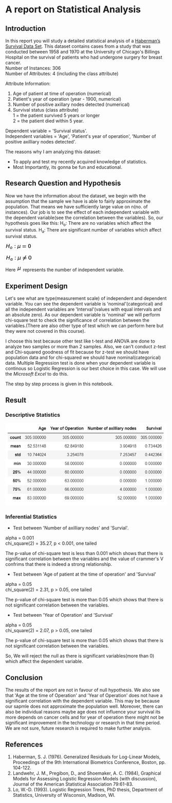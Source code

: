 
# A report on Statistical Analysis

## Introduction

In this report you will study a detailed statistical analysis of a [Haberman’s Survival Data Set](http://archive.ics.uci.edu/ml/datasets/Haberman%27s+Survival). This dataset contains cases from a study that was conducted between 1958 and 1970 at the University of Chicago's Billings Hospital on the survival of patients who had undergone surgery for breast cancer.        
Number of Instances: 306                              
Number of Attributes: 4 (including the class attribute)

Attribute Information:
1. Age of patient at time of operation (numerical)
2. Patient's year of operation (year - 1900, numerical)
3. Number of positive axillary nodes detected (numerical)
4. Survival status (class attribute)                                     
   1 = the patient survived 5 years or longer                               
   2 = the patient died within 5 year.                   

Dependent variable = 'Survival status'.                                    
Independent variables = 'Age', 'Patient's year of operation', 'Number of positive axilliary nodes detected'.

The reasons why I am analyzing this dataset:
* To apply and test my recently acquired knowledge of statistics.
* Most Importantly, its gonna be fun and educational.

## Research Question and Hypothesis

Now we have the information about the dataset, we begin with the assumption that the sample we have is able to fairly approximate the population. That means we have sufficiently large value on n(no. of instances). Our job is to see the effect of each independent variable with the dependent variable(see the correlation between the variables). So, our hypothesis goes like this:
H<sub>o</sub>: There are no variables which affect the survival status.
H<sub>a</sub>: There are significant number of variables which affect survival status.

![equation1](https://github.com/Aman-Jindal/Statistical-Analysis/blob/master/images/eq1.png)

![equation2](https://github.com/Aman-Jindal/Statistical-Analysis/blob/master/images/eq2.png)

Here ![mu](https://github.com/Aman-Jindal/Statistical-Analysis/blob/master/images/mu.png) represents the number of independent variable.

## Experiment Design

Let's see what are type(measurement scale) of independent and dependent variable. You can see the dependent variable is 'nominal'(categorical)  and all the independent variables are 'Interval'(values with equal intervals and an absolute zero). As our dependent variable is 'nominal' we will perform chi-square test to check the significance of correlation between the variables.(There are also other type of test which we can perform here but they were not covered in this course). 

I choose this test because other test like t-test and ANOVA are done to analyze two samples or more than 2 samples. Also, we can't conduct z-test and Chi-squared goodness of fit because for z-test we should have population data and for chi-squared we should have nominal(categorical) data. Multiple Regression test is done when your dependent variable is continous so Logistic Regression is our best choice in this case. We will use the _Microsoft Excel_ to do this.

The step by step process is given in this notebook.

## Result

### Descriptive Statistics

![table1](https://github.com/Aman-Jindal/Statistical-Analysis/blob/master/images/descriptive_result.jpg)

### Inferential Statistics

* Test between 'Number of axilliary nodes' and 'Survial'.

alpha = 0.001                                        
chi_square(2) = 35.27, p < 0.001, one tailed 

The p-value of chi-square test is less than 0.001 which shows that there is significant correlation between the variables and the value of crammer's V confrims that there is indeed a strong relationship.

* Test between 'Age of patient at the time of operation' and 'Survival'

alpha = 0.05                                                   
chi_square(2) = 2.31, p > 0.05, one tailed 

The p-value of chi-square test is more than 0.05 which shows that there is not significant correlation between the variables.

* Test between 'Year of Operation' and 'Survival'

alpha = 0.05                                               
chi_square(2) = 2.07, p > 0.05, one tailed 

The p-value of chi-square test is more than 0.05 which shows that there is not significant correlation between the variables.

So, We will reject the null as there is significant variables(more than 0) which affect the dependent variable.

## Conclusion

The results of the report are not in favour of null hypothesis. We also see that 'Age at the time of Operation' and 'Year of Operation' does not have a significant correlation with the dependent variable. This may be because our sapmle does not approximate the population well. Moreover, there can also be individual reasons maybe age does not influence your survival its more depends on cancer cells and for year of operation there might not be significant improvement in the technology or research in that time period. We are not sure, future research is required to make further analysis.

## References

1. Haberman, S. J. (1976). Generalized Residuals for Log-Linear Models, Proceedings of the 9th International Biometrics Conference, Boston, pp. 104-122.
2. Landwehr, J. M., Pregibon, D., and Shoemaker, A. C. (1984), Graphical Models for Assessing Logistic Regression Models (with discussion), Journal of the American Statistical Association 79:61-83.
3. Lo, W.-D. (1993). Logistic Regression Trees, PhD thesis, Department of Statistics, University of Wisconsin, Madison, WI.

